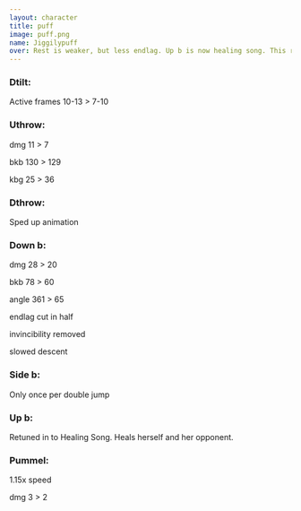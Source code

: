 ```yaml
---
layout: character
title: puff
image: puff.png
name: Jiggilypuff
over: Rest is weaker, but less endlag. Up b is now healing song. This removes her ability to sing stall. You can only do one side b per jump, which also reduces stalling.
---
```


### Dtilt:

Active frames 10-13 > 7-10


### Uthrow:

dmg 11 > 7

bkb 130 > 129

kbg 25 > 36


### Dthrow:

Sped up animation


### Down b:

dmg 28 > 20

bkb 78 > 60

angle 361 > 65

endlag cut in half

invincibility removed

slowed descent


### Side b:

Only once per double jump


### Up b:

Retuned in to Healing Song. Heals herself and her opponent.


### Pummel:

1.15x speed

dmg 3 > 2

